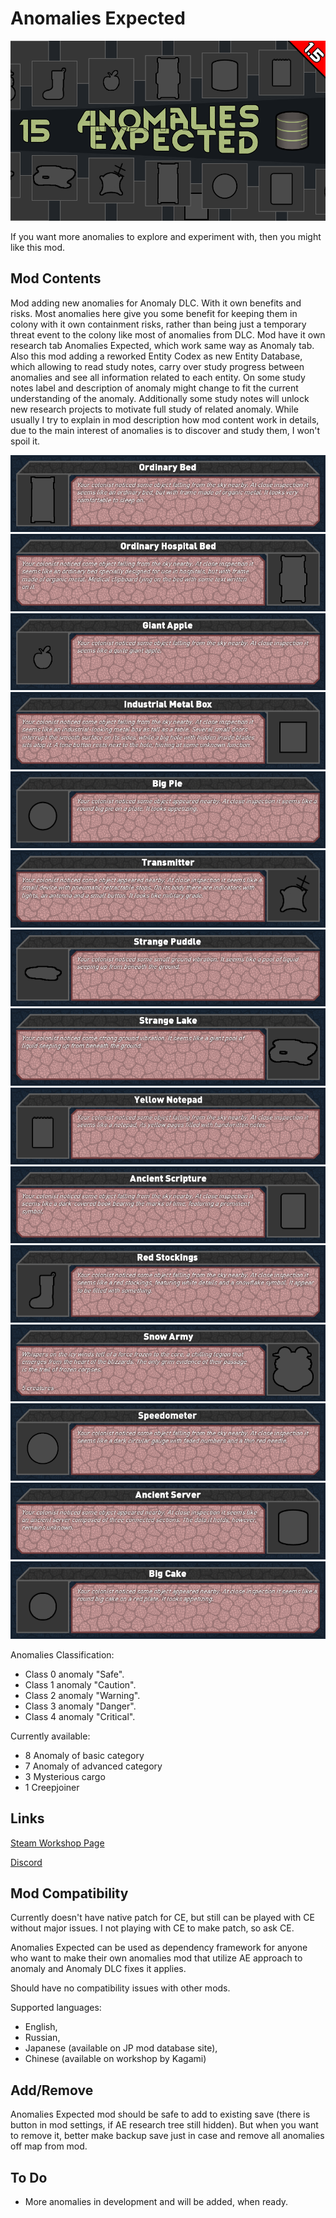 # Anomalies Expected

![Text](/Mod%20Page/Images/Anomalies%20Expected.png)

If you want more anomalies to explore and experiment with, then you might like this mod.

## Mod Contents

Mod adding new anomalies for Anomaly DLC. With it own benefits and risks.
Most anomalies here give you some benefit for keeping them in colony with it own containment risks, rather than being just a temporary threat event to the colony like most of anomalies from DLC.
Mod have it own research tab Anomalies Expected, which work same way as Anomaly tab.
Also this mod adding a reworked Entity Codex as new Entity Database, which allowing to read study notes, carry over study progress between anomalies and see all information related to each entity.
On some study notes label and description of anomaly might change to fit the current understanding of the anomaly. Additionally some study notes will unlock new research projects to motivate full study of related anomaly.
While usually I try to explain in mod description how mod content work in details, due to the main interest of anomalies is to discover and study them, I won't spoil it.

![Text](/Mod%20Page/Images/Content/AEDesc1.png)
![Text](/Mod%20Page/Images/Content/AEDesc2.png)
![Text](/Mod%20Page/Images/Content/AEDesc3.png)
![Text](/Mod%20Page/Images/Content/AEDesc4.png)
![Text](/Mod%20Page/Images/Content/AEDesc5.png)
![Text](/Mod%20Page/Images/Content/AEDesc6.png)
![Text](/Mod%20Page/Images/Content/AEDesc7.png)
![Text](/Mod%20Page/Images/Content/AEDesc8.png)
![Text](/Mod%20Page/Images/Content/AEDesc9.png)
![Text](/Mod%20Page/Images/Content/AEDesc10.png)
![Text](/Mod%20Page/Images/Content/AEDesc11.png)
![Text](/Mod%20Page/Images/Content/AEDesc12.png)
![Text](/Mod%20Page/Images/Content/AEDesc13.png)
![Text](/Mod%20Page/Images/Content/AEDesc14.png)
![Text](/Mod%20Page/Images/Content/AEDesc15.png)

Anomalies Classification:
* Class 0 anomaly "Safe".
* Class 1 anomaly "Caution".
* Class 2 anomaly "Warning".
* Class 3 anomaly "Danger".
* Class 4 anomaly "Critical".

Currently available:
* 8 Anomaly of basic category
* 7 Anomaly of advanced category
* 3 Mysterious cargo
* 1 Creepjoiner

## Links

[Steam Workshop Page](https://steamcommunity.com/sharedfiles/filedetails/?id=3240752689)

[Discord](https://discord.gg/tKsBgzzTsG)

## Mod Compatibility

Currently doesn't have native patch for CE, but still can be played with CE without major issues. I not playing with CE to make patch, so ask CE.

Anomalies Expected can be used as dependency framework for anyone who want to make their own anomalies mod that utilize AE approach to anomaly and Anomaly DLC fixes it applies. 

Should have no compatibility issues with other mods.

Supported languages:
* English,
* Russian,
* Japanese (available on JP mod database site),
* Chinese (available on workshop by Kagami)

## Add/Remove

Anomalies Expected mod should be safe to add to existing save (there is button in mod settings, if AE research tree still hidden). But when you want to remove it, better make backup save just in case and remove all anomalies off map from mod.

## To Do

* More anomalies in development and will be added, when ready.